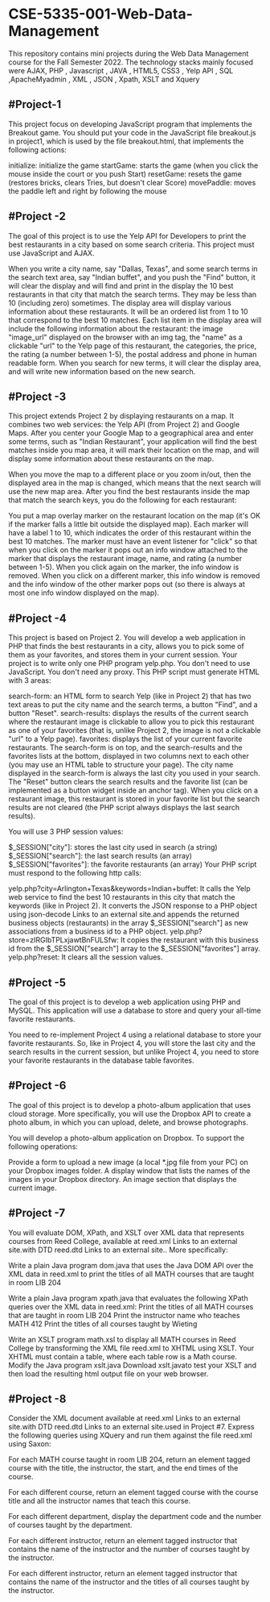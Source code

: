 # CSE-5335-001-Web-Data-Management
This repository  contains mini projects during the Web Data Management course for the Fall Semester 2022. The technology  stacks mainly focused were AJAX, PHP , Javascript , JAVA , HTML5, CSS3 , Yelp API , SQL ,ApacheMyadmin , XML , JSON , Xpath, XSLT and Xquery  

#Project-1 
-----------------------------------------------------------------------------------------------------------------------------------------------------------------------------------------------------------------------------------------------------------------------------------
This project focus on developing  JavaScript program that implements the Breakout game. You should put your code in the JavaScript file breakout.js in project1, which is used by the file breakout.html, that implements the following actions:

initialize: initialize the game
startGame: starts the game (when you click the mouse inside the court or you push Start)
resetGame: resets the game (restores bricks, clears Tries, but doesn't clear Score)
movePaddle: moves the paddle left and right by following the mouse


#Project -2
-----------------------------------------------------------------------------------------------------------------------------------------------------------

The goal of this project is to use the Yelp API for Developers to print the best restaurants in a city based on some search criteria. This project must use JavaScript and AJAX. 

When you write a city name, say "Dallas, Texas", and some search terms in the search text area, say "Indian buffet", and you push the "Find" button, it will clear the display and will find and print in the display the 10 best restaurants in that city that match the search terms. They may be less than 10 (including zero) sometimes. The display area will display various information about these restaurants. It will be an ordered list from 1 to 10 that correspond to the best 10 matches. Each list item in the display area will include the following information about the restaurant: the image "image_url" displayed on the browser with an img tag, the "name" as a clickable "url" to the Yelp page of this restaurant, the categories, the price, the rating (a number between 1-5), the postal address and phone in human readable form. When you search for new terms, it will clear the display area, and will write new information based on the new search.

#Project -3
-----------------------------------------------------------------------------------------------------------------------------------------------------------
This project extends Project 2 by displaying restaurants on a map. It combines two web services: the Yelp API (from Project 2) and Google Maps. After you center your Google Map to a geographical area and enter some terms, such as "Indian Restaurant", your application will find the best matches inside you map area, it will mark their location on the map, and will display some information about these restaurants on the map.

When you move the map to a different place or you zoom in/out, then the displayed area in the map is changed, which means that the next search will use the new map area. After you find the best restaurants inside the map that match the search keys, you do the following for each restaurant:

You put a map overlay marker on the restaurant location on the map (it's OK if the marker falls a little bit outside the displayed map). Each marker will have a label 1 to 10, which indicates the order of this restaurant within the best 10 matches.
The marker must have an event listener for "click" so that when you click on the marker it pops out an info window attached to the marker that displays the restaurant image, name, and rating (a number between 1-5). When you click again on the marker, the info window is removed. When you click on a different marker, this info window is removed and the info window of the other marker pops out (so there is always at most one info window displayed on the map).


#Project -4
----------------------------------------------------------------------------------------------------------------------------------------------------------

This project is based on Project 2. You will develop a web application in PHP that finds the best restaurants in a city, allows you to pick some of them as your favorites, and stores them in your current session. Your project is to write only one PHP program yelp.php. You don't need to use JavaScript. You don't need any proxy. This PHP script must generate HTML with 3 areas:

search-form: an HTML form to search Yelp (like in Project 2) that has two text areas to put the city name and the search terms, a button "Find", and a button "Reset".
search-results: displays the results of the current search where the restaurant image is clickable to allow you to pick this restaurant as one of your favorites (that is, unlike Project 2, the image is not a clickable "url" to a Yelp page).
favorites: displays the list of your current favorite restaurants.
The search-form is on top, and the search-results and the favorites lists at the bottom, displayed in two columns next to each other (you may use an HTML table to structure your page). The city name displayed in the search-form is always the last city you used in your search. The "Reset" button clears the search results and the favorite list (can be implemented as a button widget inside an anchor tag). When you click on a restaurant image, this restaurant is stored in your favorite list but the search results are not cleared (the PHP script always displays the last search results).

You will use 3 PHP session values:

$_SESSION["city"]: stores the last city used in search (a string)
$_SESSION["search"]: the last search results (an array)
$_SESSION["favorites"]: the favorite restaurants (an array)
Your PHP script must respond to the following http calls:

yelp.php?city=Arlington+Texas&keywords=Indian+buffet: It calls the Yelp web service to find the best 10 restaurants in this city that match the keywords (like in Project 2). It converts the JSON response to a PHP object using json-decode Links to an external site.and appends the returned business objects (restaurants) in the array $_SESSION["search"] as new associations from a business id to a PHP object.
yelp.php?store=zIRGIbTPLxjawtBnFULSfw: It copies the restaurant with this business id from the $_SESSION["search"] array to the $_SESSION["favorites"] array.
yelp.php?reset: It clears all the session values.

#Project -5
----------------------------------------------------------------------------------------------------------------------------------------------------------
The goal of this project is to develop a web application using PHP and MySQL. This application will use a database to store and query your all-time favorite restaurants.


You need to re-implement Project 4 using a relational database to store your favorite restaurants. So, like in Project 4, you will store the last city and the search results in the current session, but unlike Project 4, you need to store your favorite restaurants in the database table favorites.

#Project -6
----------------------------------------------------------------------------------------------------------------------------------------------------------

The goal of this project is to develop a photo-album application that uses cloud storage. More specifically, you will use the Dropbox API to create a photo album, in which you can upload, delete, and browse photographs.

You will develop a photo-album application on Dropbox.  To support the following operations:

Provide a form to upload a new image (a local *.jpg file from your PC) on your Dropbox images folder. 
A display window that lists the names of the images in your Dropbox directory. 
An image section that displays the current image. 

#Project -7
----------------------------------------------------------------------------------------------------------------------------------------------------------
You will evaluate DOM, XPath, and XSLT over XML data that represents courses from Reed College, available at reed.xml Links to an external site.with DTD reed.dtd Links to an external site.. More specifically:

Write a plain Java program dom.java that uses the Java DOM API over the XML data in reed.xml to print the titles of all MATH courses that are taught in room LIB 204

Write a plain Java program xpath.java that evaluates the following XPath queries over the XML data in reed.xml:
Print the titles of all MATH courses that are taught in room LIB 204
Print the instructor name who teaches MATH 412
Print the titles of all courses taught by Wieting

Write an XSLT program math.xsl to display all MATH courses in Reed College by transforming the XML file reed.xml to XHTML using XSLT. Your XHTML must contain a table, where each table row is a Math course. Modify the Java program xslt.java Download xslt.javato test your XSLT and then load the resulting html output file on your web browser.


#Project -8
----------------------------------------------------------------------------------------------------------------------------------------------------------

Consider the XML document available at reed.xml Links to an external site.with DTD reed.dtd Links to an external site.used in Project #7. Express the following queries using XQuery and run them against the file reed.xml using Saxon:

For each MATH course taught in room LIB 204, return an element tagged course with the title, the instructor, the start, and the end times of the course.

For each different course, return an element tagged course with the course title and all the instructor names that teach this course.

For each different department, display the department code and the number of courses taught by the department.

For each different instructor, return an element tagged instructor that contains the name of the instructor and the number of courses taught by the instructor.

For each different instructor, return an element tagged instructor that contains the name of the instructor and the titles of all courses taught by the instructor.
